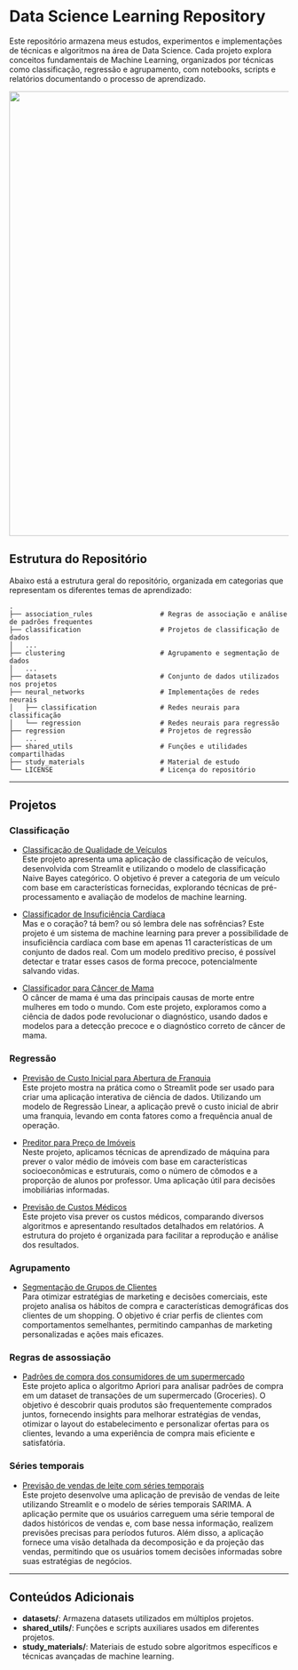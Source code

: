 # Data Science Learning Repository
Este repositório armazena meus estudos, experimentos e implementações de técnicas e algoritmos na área de Data Science. Cada projeto explora conceitos fundamentais de Machine Learning, organizados por técnicas como classificação, regressão e agrupamento, com notebooks, scripts e relatórios documentando o processo de aprendizado.
<p align='center'>
	<img src='https://revistamarina.cl/storage/app/media/uploaded-files/figura-1-2.jpg' width=800/>
</p>


## Estrutura do Repositório

Abaixo está a estrutura geral do repositório, organizada em categorias que representam os diferentes temas de aprendizado:

```plaintext
.
├── association_rules                 # Regras de associação e análise de padrões frequentes
├── classification                    # Projetos de classificação de dados
│   ...
├── clustering                        # Agrupamento e segmentação de dados
│   ...
├── datasets                          # Conjunto de dados utilizados nos projetos
├── neural_networks                   # Implementações de redes neurais
│   ├── classification                # Redes neurais para classificação
│   └── regression                    # Redes neurais para regressão
├── regression                        # Projetos de regressão
│   ...
├── shared_utils                      # Funções e utilidades compartilhadas
├── study_materials                   # Material de estudo 
└── LICENSE                           # Licença do repositório
```

---

## Projetos

### Classificação
- [Classificação de Qualidade de Veículos](./classification/vehicle_classifier/)  
  Este projeto apresenta uma aplicação de classificação de veículos, desenvolvida com Streamlit e utilizando o modelo de classificação Naive Bayes categórico. O objetivo é prever a categoria de um veículo com base em características fornecidas, explorando técnicas de pré-processamento e avaliação de modelos de machine learning.

- [Classificador de Insuficiência Cardíaca](./classification/heart_failure/)  
  Mas e o coração? tá bem? ou só lembra dele nas sofrências? Este projeto é um sistema de machine learning para prever a possibilidade de insuficiência cardíaca com base em apenas 11 características de um conjunto de dados real. Com um modelo preditivo preciso, é possível detectar e tratar esses casos de forma precoce, potencialmente salvando vidas.

- [Classificador para Câncer de Mama](./classification/breast_cancer/)  
  O câncer de mama é uma das principais causas de morte entre mulheres em todo o mundo. Com este projeto, exploramos como a ciência de dados pode revolucionar o diagnóstico, usando dados e modelos para a detecção precoce e o diagnóstico correto de câncer de mama.

### Regressão
- [Previsão de Custo Inicial para Abertura de Franquia](./regression/franquia/)  
  Este projeto mostra na prática como o Streamlit pode ser usado para criar uma aplicação interativa de ciência de dados. Utilizando um modelo de Regressão Linear, a aplicação prevê o custo inicial de abrir uma franquia, levando em conta fatores como a frequência anual de operação.

- [Preditor para Preço de Imóveis](./regression/boston_housing/)  
  Neste projeto, aplicamos técnicas de aprendizado de máquina para prever o valor médio de imóveis com base em características socioeconômicas e estruturais, como o número de cômodos e a proporção de alunos por professor. Uma aplicação útil para decisões imobiliárias informadas.

- [Previsão de Custos Médicos](./regression/medical_cost/)  
  Este projeto visa prever os custos médicos, comparando diversos algoritmos e apresentando resultados detalhados em relatórios. A estrutura do projeto é organizada para facilitar a reprodução e análise dos resultados.

### Agrupamento
- [Segmentação de Grupos de Clientes](./clustering/mall_customers/)  
  Para otimizar estratégias de marketing e decisões comerciais, este projeto analisa os hábitos de compra e características demográficas dos clientes de um shopping. O objetivo é criar perfis de clientes com comportamentos semelhantes, permitindo campanhas de marketing personalizadas e ações mais eficazes.

### Regras de assossiação
- [Padrões de compra dos consumidores de um supermercado](./association_rules/grocieres/)  
  Este projeto aplica o algoritmo Apriori para analisar padrões de compra em um dataset de transações de um supermercado (Groceries). O objetivo é descobrir quais produtos são frequentemente comprados juntos, fornecendo insights para melhorar estratégias de vendas, otimizar o layout do estabelecimento e personalizar ofertas para os clientes, levando a uma experiência de compra mais eficiente e satisfatória.

### Séries temporais
- [Previsão de vendas de leite com séries temporais](./time_series/milk_sales/)  
  Este projeto desenvolve uma aplicação de previsão de vendas de leite utilizando Streamlit e o modelo de séries temporais SARIMA. A aplicação permite que os usuários carreguem uma série temporal de dados históricos de vendas e, com base nessa informação, realizem previsões precisas para períodos futuros. Além disso, a aplicação fornece uma visão detalhada da decomposição e da projeção das vendas, permitindo que os usuários tomem decisões informadas sobre suas estratégias de negócios.

---

## Conteúdos Adicionais

- **datasets/**: Armazena datasets utilizados em múltiplos projetos.
- **shared_utils/**: Funções e scripts auxiliares usados em diferentes projetos.
- **study_materials/**: Materiais de estudo sobre algoritmos específicos e técnicas avançadas de machine learning.

